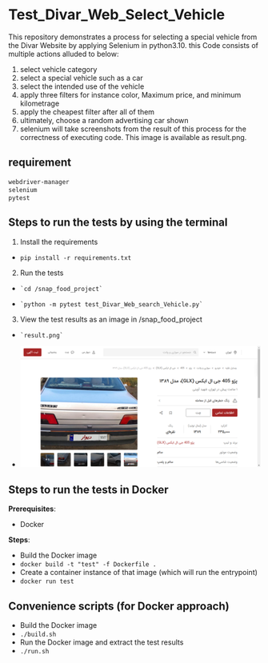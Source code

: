 # Test_Divar_Web_Select_Vehicle

This repository demonstrates a process for selecting a special vehicle from the Divar Website by applying Selenium in python3.10.
this Code consists of multiple actions alluded to below:
1) select vehicle category
2) select a special vehicle such as a car
3) select the intended use of the vehicle
4) apply three filters for instance color, Maximum price, and minimum kilometrage
5) apply the cheapest filter after all of them
6) ultimately, choose a random advertising car shown
7) selenium will take screenshots from the result of this process for the correctness of executing code. This image is available as result.png.

## requirement
    webdriver-manager
    selenium 
    pytest
    
## Steps to run the tests by using the terminal 

1) Install the requirements
-    `pip install -r requirements.txt`
2) Run the tests
-     `cd /snap_food_project`
-     `python -m pytest test_Divar_Web_search_Vehicle.py`
3) View the test results as an image in /snap_food_project
-     `result.png`
-    ![Image Alt Text](result.png)

## Steps to run the tests in Docker

**Prerequisites**:

- Docker

**Steps**:

- Build the Docker image
- `docker build -t "test" -f Dockerfile .`
- Create a container instance of that image (which will run the entrypoint)
- `docker run test`

## Convenience scripts (for Docker approach)

- Build the Docker image
- `./build.sh`
- Run the Docker image and extract the test results
- `./run.sh`
